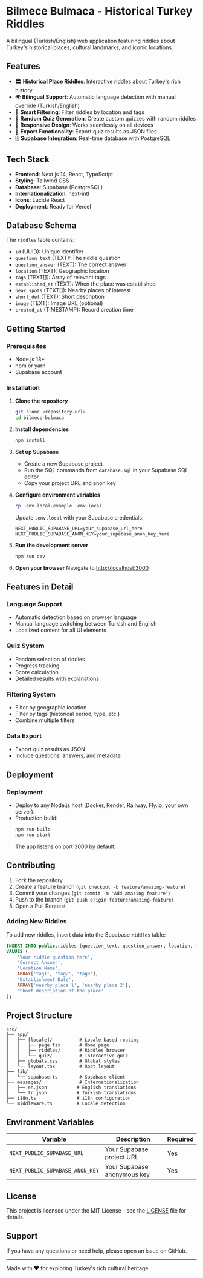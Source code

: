 # Bilmece Bulmaca - Historical Turkey Riddles

A bilingual (Turkish/English) web application featuring riddles about Turkey's historical places, cultural landmarks, and iconic locations.

## Features

- 🏛️ **Historical Place Riddles**: Interactive riddles about Turkey's rich history
- 🌍 **Bilingual Support**: Automatic language detection with manual override (Turkish/English)
- 🎯 **Smart Filtering**: Filter riddles by location and tags
- 🎲 **Random Quiz Generation**: Create custom quizzes with random riddles
- 📱 **Responsive Design**: Works seamlessly on all devices
- 💾 **Export Functionality**: Export quiz results as JSON files
- 🗄️ **Supabase Integration**: Real-time database with PostgreSQL

## Tech Stack

- **Frontend**: Next.js 14, React, TypeScript
- **Styling**: Tailwind CSS
- **Database**: Supabase (PostgreSQL)
- **Internationalization**: next-intl
- **Icons**: Lucide React
- **Deployment**: Ready for Vercel

## Database Schema

The `riddles` table contains:
- `id` (UUID): Unique identifier
- `question_text` (TEXT): The riddle question
- `question_answer` (TEXT): The correct answer
- `location` (TEXT): Geographic location
- `tags` (TEXT[]): Array of relevant tags
- `established_at` (TEXT): When the place was established
- `near_spots` (TEXT[]): Nearby places of interest
- `short_def` (TEXT): Short description
- `image` (TEXT): Image URL (optional)
- `created_at` (TIMESTAMP): Record creation time

## Getting Started

### Prerequisites

- Node.js 18+ 
- npm or yarn
- Supabase account

### Installation

1. **Clone the repository**
   ```bash
   git clone <repository-url>
   cd bilmece-bulmaca
   ```

2. **Install dependencies**
   ```bash
   npm install
   ```

3. **Set up Supabase**
   - Create a new Supabase project
   - Run the SQL commands from `database.sql` in your Supabase SQL editor
   - Copy your project URL and anon key

4. **Configure environment variables**
   ```bash
   cp .env.local.example .env.local
   ```
   
   Update `.env.local` with your Supabase credentials:
   ```
   NEXT_PUBLIC_SUPABASE_URL=your_supabase_url_here
   NEXT_PUBLIC_SUPABASE_ANON_KEY=your_supabase_anon_key_here
   ```

5. **Run the development server**
   ```bash
   npm run dev
   ```

6. **Open your browser**
   Navigate to [http://localhost:3000](http://localhost:3000)

## Features in Detail

### Language Support
- Automatic detection based on browser language
- Manual language switching between Turkish and English
- Localized content for all UI elements

### Quiz System
- Random selection of riddles
- Progress tracking
- Score calculation
- Detailed results with explanations

### Filtering System
- Filter by geographic location
- Filter by tags (historical period, type, etc.)
- Combine multiple filters

### Data Export
- Export quiz results as JSON
- Include questions, answers, and metadata

## Deployment

### Deployment

- Deploy to any Node.js host (Docker, Render, Railway, Fly.io, your own server).
- Production build:
  ```bash
  npm run build
  npm run start
  ```
  The app listens on port 3000 by default.

## Contributing

1. Fork the repository
2. Create a feature branch (`git checkout -b feature/amazing-feature`)
3. Commit your changes (`git commit -m 'Add amazing feature'`)
4. Push to the branch (`git push origin feature/amazing-feature`)
5. Open a Pull Request

### Adding New Riddles

To add new riddles, insert data into the Supabase `riddles` table:

```sql
INSERT INTO public.riddles (question_text, question_answer, location, tags, established_at, near_spots, short_def) 
VALUES (
    'Your riddle question here',
    'Correct Answer',
    'Location Name',
    ARRAY['tag1', 'tag2', 'tag3'],
    'Establishment Date',
    ARRAY['nearby place 1', 'nearby place 2'],
    'Short description of the place'
);
```

## Project Structure

```
src/
├── app/
│   ├── [locale]/          # Locale-based routing
│   │   ├── page.tsx       # Home page
│   │   ├── riddles/       # Riddles browser
│   │   └── quiz/          # Interactive quiz
│   ├── globals.css        # Global styles
│   └── layout.tsx         # Root layout
├── lib/
│   └── supabase.ts        # Supabase client
├── messages/              # Internationalization
│   ├── en.json           # English translations
│   └── tr.json           # Turkish translations
├── i18n.ts               # i18n configuration
└── middleware.ts         # Locale detection
```

## Environment Variables

| Variable | Description | Required |
|----------|-------------|----------|
| `NEXT_PUBLIC_SUPABASE_URL` | Your Supabase project URL | Yes |
| `NEXT_PUBLIC_SUPABASE_ANON_KEY` | Your Supabase anonymous key | Yes |

## License

This project is licensed under the MIT License - see the [LICENSE](LICENSE) file for details.

## Support

If you have any questions or need help, please open an issue on GitHub.

---

Made with ❤️ for exploring Turkey's rich cultural heritage.
